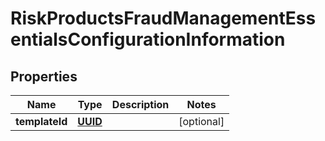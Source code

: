 
# RiskProductsFraudManagementEssentialsConfigurationInformation

## Properties
Name | Type | Description | Notes
------------ | ------------- | ------------- | -------------
**templateId** | [**UUID**](UUID.md) |  |  [optional]




